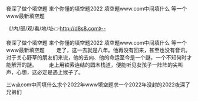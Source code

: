 夜深了做个填空题
来个你懂的填空题2022
填空题www.com中间填什么
等一个www最新填空题


《/内/部/观/看/地/址👉http://d8s8.com》--

夜深了做个填空题
来个你懂的填空题2022
填空题www.com中间填什么
等一个www最新填空题
　　走了，这一去就是八年。他再没有回来，甚至也没有音讯。对于关心野草的朋友们来说，他的去向、他的命运至今是一个謎，一个不知何时才能解开的謎。
　　走上用铁索连结的圆木栈道，便能听见女孩子一阵阵的尖叫声，心想，这必定是遇上猴子了。





三w点com中间填什么求个2022年www填空题求一个2022年没封的2022夜深了兄弟们
